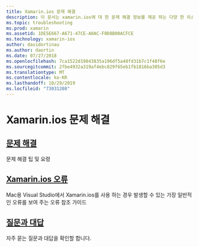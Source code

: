 ```yaml
---
title: Xamarin.ios 문제 해결
description: 이 문서는 xamarin.ios에 대 한 문제 해결 정보를 제공 하는 다양 한 리소스, Xamarin.ios 응용 프로그램을 빌드할 때 발생 하는 잠재적 오류 목록 및 질문과 대답을 제공 합니다.
ms.topic: troubleshooting
ms.prod: xamarin
ms.assetid: 1DE5E667-A671-47CE-A0AC-F0D8B00ACFCE
ms.technology: xamarin-ios
author: davidortinau
ms.author: daortin
ms.date: 07/27/2018
ms.openlocfilehash: 7ca1522d19843835a196df5a48fd31b7c1f48f6e
ms.sourcegitcommit: 2fbe4932a319af4ebc829f65eb1fb1816ba305d3
ms.translationtype: MT
ms.contentlocale: ko-KR
ms.lasthandoff: 10/29/2019
ms.locfileid: "73031208"
---
```

# <a name="troubleshooting-xamarinios"></a>Xamarin.ios 문제 해결

## <a name="troubleshootingiostroubleshootingtroubleshootingmd"></a>[문제 해결](~/ios/troubleshooting/troubleshooting.md)

문제 해결 팁 및 요령

## <a name="xamarinios-errorsiostroubleshootingmtouch-errorsmd"></a>[Xamarin.ios 오류](~/ios/troubleshooting/mtouch-errors.md)

Mac용 Visual Studio에서 Xamarin.ios를 사용 하는 경우 발생할 수 있는 가장 일반적인 오류를 보여 주는 오류 참조 가이드

## <a name="frequently-asked-questionsquestionsindexmd"></a>[질문과 대답](questions/index.md)

자주 묻는 질문과 대답을 확인할 합니다.
